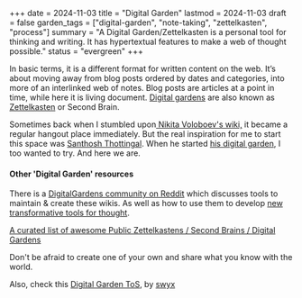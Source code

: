 +++
date = 2024-11-03
title = "Digital Garden"
lastmod = 2024-11-03
draft = false
garden_tags = ["digital-garden", "note-taking", "zettelkasten", "process"]
summary = "A Digital Garden/Zettelkasten is a personal tool for thinking and writing. It has hypertextual features to make a web of thought possible."
status = "evergreen"
+++

In basic terms, it is a different format for written content on the web. It’s about moving away from blog posts ordered by dates and categories, into more of an interlinked web of notes. Blog posts are articles at a point in time, while here it is living document. [Digital gardens](https://joelhooks.com/digital-garden) are also known as [Zettelkasten](https://en.wikipedia.org/wiki/Zettelkasten) or Second Brain.

Sometimes back when I stumbled upon[ Nikita Voloboev's wiki,](https://wiki.nikiv.dev/) it became a regular hangout place immediately. But the real inspiration for me to start this space was [Santhosh Thottingal](https://thottingal.in/). When he started [his digital garden](https://docs.thottingal.in/), I too wanted to try. And here we are.

#### Other 'Digital Garden' resources

There is a [DigitalGardens community on Reddit](https://www.reddit.com/r/DigitalGardens/) which discusses tools to maintain & create these wikis. As well as how to use them to develop [new transformative tools for thought](https://numinous.productions/ttft/).

​[A curated list of awesome Public Zettelkastens / Second Brains / Digital Gardens](https://github.com/KasperZutterman/Second-Brain)​

Don't be afraid to create one of your own and share what you know with the world.

Also, check this [Digital Garden ToS](https://www.swyx.io/digital-garden-tos), by [swyx](https://www.swyx.io/about)